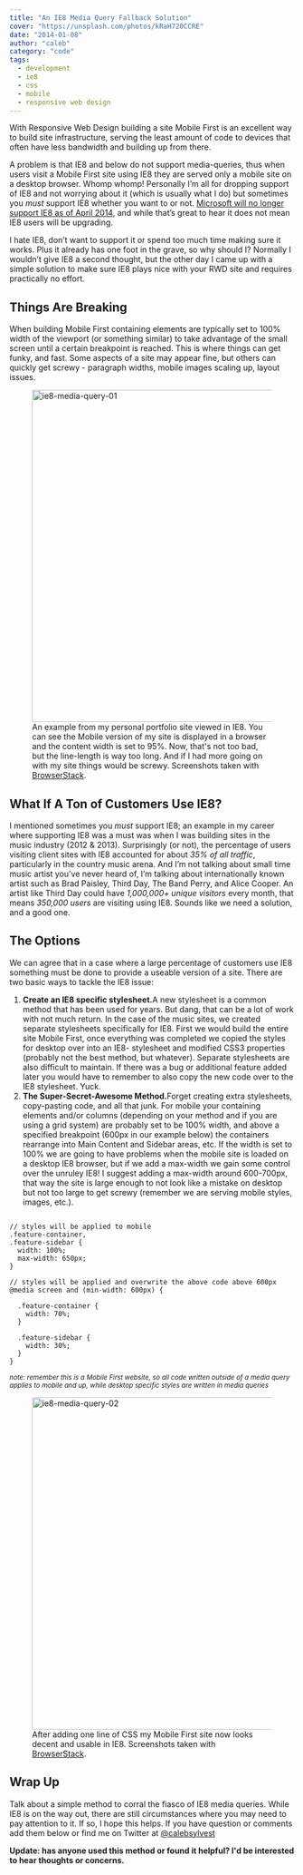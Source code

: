 ```yaml
---
title: "An IE8 Media Query Fallback Solution"
cover: "https://unsplash.com/photos/kRaH720CCRE"
date: "2014-01-08"
author: "caleb"
category: "code"
tags:
  - development
  - ie8
  - css
  - mobile
  - responsive web design
---
```


With Responsive Web Design building a site Mobile First is an excellent way to build site infrastructure, serving the least amount of code to devices that often have less bandwidth and building up from there.

A problem is that IE8 and below do not support media-queries, thus when users visit a Mobile First site using IE8 they are served only a mobile site on a desktop browser. Whomp whomp! Personally I’m all for dropping support of IE8 and not worrying about it (which is usually what I do) but sometimes you <em>must</em> support IE8 whether you want to or not. <a href="http://zurb.com/article/1265/ie8-is-going-the-way-of-the-dodo-so-why-s" target="_blank">Microsoft will no longer support IE8 as of April 2014</a>, and while that’s great to hear it does not mean IE8 users will be upgrading.

I hate IE8, don’t want to support it or spend too much time making sure it works. Plus it already has one foot in the grave, so why should I? Normally I wouldn’t give IE8 a second thought, but the other day I came up with a simple solution to make sure IE8 plays nice with your RWD site and requires practically no effort.

<h2>Things Are Breaking</h2>

When building Mobile First containing elements are typically set to 100% width of the viewport (or something similar) to take advantage of the small screen until a certain breakpoint is reached. This is where things can get funky, and fast. Some aspects of a site may appear fine, but others can quickly get screwy - paragraph widths, mobile images scaling up, layout issues.

<figure><img class="alignnone size-full wp-image-142" alt="ie8-media-query-01" src="http://calebsylvest.com/blog/wp-content/uploads/2014/01/ie8-media-query-01.jpg" width="1000" height="586" />

<figcaption>An example from my personal portfolio site viewed in IE8. You can see the Mobile version of my site is displayed in a browser and the content width is set to 95%. Now, that's not too bad, but the line-length is way too long. And if I had more going on with my site things would be screwy. Screenshots taken with <a title="BrowserStack" href="http://www.browserstack.com/" target="_blank">BrowserStack</a>.</figcaption>

</figure>

<h2>What If A Ton of Customers Use IE8?</h2>

I mentioned sometimes you <em>must</em> support IE8; an example in my career where supporting IE8 was a must was when I was building sites in the music industry (2012 &amp; 2013). Surprisingly (or not), the percentage of users visiting client sites with IE8 accounted for about <em>35% of all traffic</em>, particularly in the country music arena. And I’m not talking about small time music artist you’ve never heard of, I’m talking about internationally known artist such as Brad Paisley, Third Day, The Band Perry, and Alice Cooper. An artist like Third Day could have <em>1,000,000+ unique visitors</em> every month, that means <em>350,000 users</em> are visiting using IE8. Sounds like we need a solution, and a good one.

<h2>The Options</h2>

We can agree that in a case where a large percentage of customers use IE8 something must be done to provide a useable version of a site. There are two basic ways to tackle the IE8 issue:

<ol>
    <li><strong>Create an IE8 specific stylesheet.</strong>A new stylesheet is a common method that has been used for years. But dang, that can be a lot of work with not much return. In the case of the music sites, we created separate stylesheets specifically for IE8. First we would build the entire site Mobile First, once everything was completed we copied the styles for desktop over into an IE8- stylesheet and modified CSS3 properties (probably not the best method, but whatever). Separate stylesheets are also difficult to maintain. If there was a bug or additional feature added later you would have to remember to also copy the new code over to the IE8 stylesheet. Yuck.</li>
    <li><strong>The Super-Secret-Awesome Method.</strong>Forget creating extra stylesheets, copy-pasting code, and all that junk. For mobile your containing elements and/or columns (depending on your method and if you are using a grid system) are probably set to be 100% width, and above a specified breakpoint (600px in our example below) the containers rearrange into Main Content and Sidebar areas, etc. If the width is set to 100% we are going to have problems when the mobile site is loaded on a desktop IE8 browser, but if we add a max-width we gain some control over the unruley IE8! I suggest adding a max-width around 600-700px, that way the site is large enough to not look like a mistake on desktop but not too large to get screwy (remember we are serving mobile styles, images, etc.).</li>
</ol>

<pre><code>
// styles will be applied to mobile
.feature-container,
.feature-sidebar {
  width: 100%;
  max-width: 650px;
}

// styles will be applied and overwrite the above code above 600px
@media screen and (min-width: 600px) {

  .feature-container {
    width: 70%;
  }

  .feature-sidebar {
    width: 30%;
  }
}
</code></pre>

<small><em>note: remember this is a Mobile First website, so all code written outside of a media query applies to mobile and up, while desktop specific styles are written in media queries</em></small>

<figure><img class="alignnone size-full wp-image-144" alt="ie8-media-query-02" src="http://calebsylvest.com/blog/wp-content/uploads/2014/01/ie8-media-query-02.jpg" width="1000" height="586" />

<figcaption>After adding one line of CSS my Mobile First site now looks decent and usable in IE8. Screenshots taken with <a title="BrowserStack" href="http://www.browserstack.com/" target="_blank">BrowserStack</a>.</figcaption>

</figure>

<h2>Wrap Up</h2>

Talk about a simple method to corral the fiasco of IE8 media queries. While IE8 is on the way out, there are still circumstances where you may need to pay attention to it. If so, I hope this helps. If you have question or comments add them below or find me on Twitter at <a href="https://twitter.com/calebsylvest" target="_blank">@calebsylvest</a>

<strong>Update: has anyone used this method or found it helpful? I'd be interested to hear thoughts or concerns.</strong>
